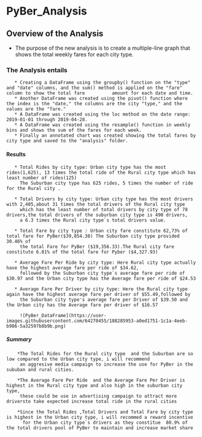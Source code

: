 # PyBer_Analysis
## Overview of the Analysis
   * The purpose of the new analysis is to create a multiple-line graph that shows the total weekly fares for each city type.
###   The Analysis entails
       * Creating a DataFrame using the groupby() function on the "type" and "date" columns, and the sum() method is applied on the "fare" column to show the total fare          amount for each date and time. 
       * Another DataFrame was created using the pivot() function where the index is the "date," the columns are the city "type," and the values are the "fare." 
       * A DataFrame was created using the loc method on the date range: 2019-01-01 through 2019-04-28. 
       * A DataFrame was created using the resample() function in weekly bins and shows the sum of the fares for each week.
       * Finally an annotated chart was created showing the total fares by city type and saved to the "analysis" folder.
#### Results
       * Total Rides by city type: Urban city type has the most rides(1,625), 13 times the total ride of the Rural city type which has least number of rides(125) 
         The Suburban city type has 625 rides, 5 times the number of ride for the Rural city .
         
       * Total Drivers by city type: Urban city type has the most drivers with 2,405,about 31 times the total drivers of the Rural city type 
         which has the least number of total drivers by city type of 78 drivers,the total drivers of the suburban city type is 490 drivers, 
         a 6.3 times the Rural city type`s total drivers value.
         
       * Total Fare by city type : Urban city fare constitute 62,73% of total fare for PyBer($39,854.38) The Suburban city type provided 30.46% of 
         the total Fare for PyBer ($19,356.33).The Rural city fare constitute 6.81% of the total fare for Pyber ($4,327.93)
         
       * Average Fare Per Ride by city type: Here Rural city type actually have the highest average fare per ride of $34.62,
         followed by the Suburban city type`s average fare per ride of $30.97 and the Urban city type has the Average fare per ride of $24.53
         
       * Average Fare Per Driver by city type: Here the Rural city type again have the highest average fare per driver of $55.49,followed by 
         the Suburban city type's average fare per Driver of $39.50 and the Urban city has the Average fare per driver of $16.57
         
         ![PyBer_DataFrame](https://user-images.githubusercontent.com/64270455/188285953-a0ed1751-1c1a-4eeb-b986-5a32597b8b9b.png)

  ##### Summary
        *The Total Rides for the Rural city type  and the Suburban are so low compared to the Urban city type, i will recommend
         an aggresive media campaign to increase the use for PyBer in the sububan and rural cities.
        
        *The Average Fare Per Ride  and the Average Fare Per Driver is highest in the Rural city type and also high in the suburban city type,
         these could be use in advertising campaign to attract more driversto take expected increase total ride in the rural cities
         
        *Since the Total Rides ,Total Drivers and Total Fare by city type is highest in the Urban city type, i will recommed a reward incentive
          for the Urban city type`s drivers as they constitue  80.9% of the total drivers pool of PyBer to maintain and increase market share
        
  
      
       
 
   
  
